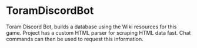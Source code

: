 # ToramDiscordBot
Toram Discord Bot, builds a database using the Wiki resources for this game. Project has a custom HTML parser for scraping HTML data fast. Chat commands can then be used to request this information.
